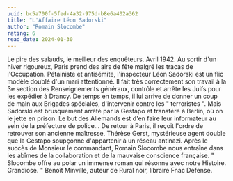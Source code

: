 ```yaml
---
uuid: bc5a700f-5fed-4a32-975d-b8e6a402a362
title: "L'Affaire Léon Sadorski"
author: "Romain Slocombe"
rating: 6
read_date: 2024-01-30
---
```


Le pire des salauds, le meilleur des enquêteurs. Avril 1942. Au sortir d'un hiver rigoureux, Paris prend des airs de fête malgré les tracas de l'Occupation. Pétainiste et antisémite, l'inspecteur Léon Sadorski est un flic modèle doublé d'un mari attentionné. Il fait très correctement son travail à la 3e section des Renseignements généraux, contrôle et arrête les Juifs pour les expédier à Drancy. De temps en temps, il lui arrive de donner un coup de main aux Brigades spéciales, d'intervenir contre les " terroristes ". Mais Sadorski est brusquement arrêté par la Gestapo et transféré à Berlin, où on le jette en prison. Le but des Allemands est d'en faire leur informateur au sein de la préfecture de police... De retour à Paris, il reçoit l'ordre de retrouver son ancienne maîtresse, Thérèse Gerst, mystérieuse agent double que la Gestapo soupçonne d'appartenir à un réseau antinazi. Après le succès de Monsieur le commandant, Romain Slocombe nous entraîne dans les abîmes de la collaboration et de la mauvaise conscience française. " Slocombe offre au polar un immense roman qui résonne avec notre Histoire. Grandiose. " Benoît Minville, auteur de Rural noir, libraire Fnac Défense.
